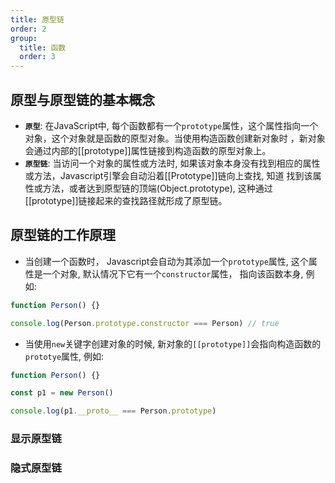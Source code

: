 ```yaml
---
title: 原型链
order: 2
group:
  title: 函数
  order: 3
---
```


## 原型与原型链的基本概念

- **`原型`**: 在JavaScript中, 每个函数都有一个`prototype`属性，这个属性指向一个对象，这个对象就是函数的原型对象。当使用构造函数创建新对象时
，新对象会通过内部的[[prototype]]属性链接到构造函数的原型对象上。
- **`原型链`**: 当访问一个对象的属性或方法时, 如果该对象本身没有找到相应的属性或方法，Javascript引擎会自动沿着[[Prototype]]链向上查找, 知道
找到该属性或方法，或者达到原型链的顶端(Object.prototype), 这种通过[[prototype]]链接起来的查找路径就形成了原型链。

## 原型链的工作原理

- 当创建一个函数时， Javascript会自动为其添加一个`prototype`属性, 这个属性是一个对象, 默认情况下它有一个`constructor`属性， 指向该函数本身, 例如:

```javascript
function Person() {}

console.log(Person.prototype.constructor === Person) // true
```

- 当使用`new`关键字创建对象的时候, 新对象的`[[prototype]]`会指向构造函数的`prototye`属性, 例如:

```javascript
function Person() {}

const p1 = new Person()

console.log(p1.__proto__ === Person.prototype)
```

### 显示原型链

### 隐式原型链
